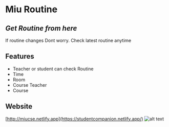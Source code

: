 # Miu Routine
## _Get Routine from here_



If routine changes 
Dont worry.
Check latest routine anytime


## Features

- Teacher or student can check Routine
- Time
- Room
- Course Teacher
- Course

## Website
[http://miucse.netlify.app](https://studentcompanion.netlify.app/)
![alt text](https://i.ibb.co/4Y8PNp2/image.png)
